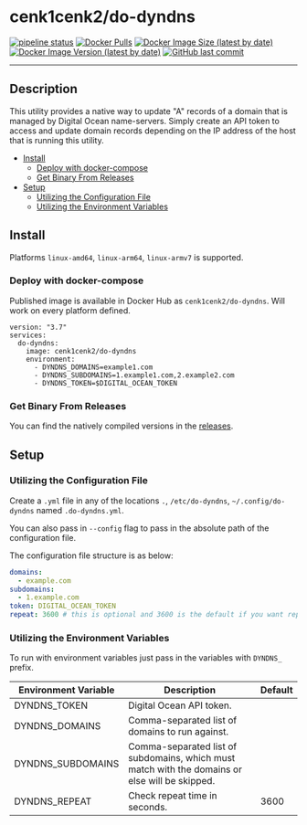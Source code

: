 # cenk1cenk2/do-dyndns

[![pipeline status](https://gitlab.kilic.dev/docker/do-dyndns/badges/master/pipeline.svg)](https://gitlab.kilic.dev/docker/do-dyndns/-/commits/master) [![Docker Pulls](https://img.shields.io/docker/pulls/cenk1cenk2/do-dyndns)](https://hub.docker.com/repository/docker/cenk1cenk2/do-dyndns) [![Docker Image Size (latest by date)](https://img.shields.io/docker/image-size/cenk1cenk2/do-dyndns)](https://hub.docker.com/repository/docker/cenk1cenk2/do-dyndns) [![Docker Image Version (latest by date)](https://img.shields.io/docker/v/cenk1cenk2/do-dyndns)](https://hub.docker.com/repository/docker/cenk1cenk2/do-dyndns) [![GitHub last commit](https://img.shields.io/github/last-commit/cenk1cenk2/do-dyndns)](https://github.com/cenk1cenk2/do-dyndns)

---

## Description

This utility provides a native way to update "A" records of a domain that is managed by Digital Ocean name-servers. Simply create an API token to access and update domain records depending on the IP address of the host that is running this utility.

<!-- toc -->

- [Install](#install)
  - [Deploy with docker-compose](#deploy-with-docker-compose)
  - [Get Binary From Releases](#get-binary-from-releases)
- [Setup](#setup)
  - [Utilizing the Configuration File](#utilizing-the-configuration-file)
  - [Utilizing the Environment Variables](#utilizing-the-environment-variables)

<!-- tocstop -->

## Install

Platforms `linux-amd64`, `linux-arm64`, `linux-armv7` is supported.

### Deploy with docker-compose

Published image is available in Docker Hub as `cenk1cenk2/do-dyndns`. Will work on every platform defined.

```docker
version: "3.7"
services:
  do-dyndns:
    image: cenk1cenk2/do-dyndns
    environment:
      - DYNDNS_DOMAINS=example1.com
      - DYNDNS_SUBDOMAINS=1.example1.com,2.example2.com
      - DYNDNS_TOKEN=$DIGITAL_OCEAN_TOKEN
```

### Get Binary From Releases

You can find the natively compiled versions in the [releases](https://github.com/cenk1cenk2/do-dyndns/releases/latest).

## Setup

### Utilizing the Configuration File

Create a `.yml` file in any of the locations `.`, `/etc/do-dyndns`, `~/.config/do-dyndns` named `.do-dyndns.yml`.

You can also pass in `--config` flag to pass in the absolute path of the configuration file.

The configuration file structure is as below:

```yaml
domains:
  - example.com
subdomains:
  - 1.example.com
token: DIGITAL_OCEAN_TOKEN
repeat: 3600 # this is optional and 3600 is the default if you want repeat
```

### Utilizing the Environment Variables

To run with environment variables just pass in the variables with `DYNDNS_` prefix.

| Environment Variable | Description                                                                                    | Default |
| -------------------- | ---------------------------------------------------------------------------------------------- | ------- |
| DYNDNS_TOKEN         | Digital Ocean API token.                                                                       |         |
| DYNDNS_DOMAINS       | Comma-separated list of domains to run against.                                                |         |
| DYNDNS_SUBDOMAINS    | Comma-separated list of subdomains, which must match with the domains or else will be skipped. |         |
| DYNDNS_REPEAT        | Check repeat time in seconds.                                                                  | 3600    |
